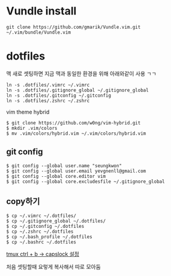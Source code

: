 # Vundle install

```
git clone https://github.com/gmarik/Vundle.vim.git ~/.vim/bundle/Vundle.vim
```
# dotfiles

맥 새로 셋팅하면 지금 맥과 동일한 환경을 위해 아래와같이 사용 ㄱㄱ

```
ln -s .dotfiles/.vimrc ~/.vimrc
ln -s .dotfiles/.gitignore_global ~/.gitignore_global
ln -s .dotfiles/.gitconfig ~/.gitconfig
ln -s .dotfiles/.zshrc ~/.zshrc
```
vim theme hybrid

```
$ git clone https://github.com/w0ng/vim-hybrid.git
$ mkdir .vim/colors
$ mv .vim/colors/hybrid.vim ~/.vim/colors/hybrid.vim
```



## git config
```
$ git config --global user.name "seungkwon"
$ git config --global user.email yevgnenll@gmail.com 
$ git config --global core.editor vim
$ git config --global core.excludesfile ~/.gitignore_global
```

## copy하기

```
$ cp ~/.vimrc ~/.dotfiles/
$ cp ~/.gitignore_global ~/.dotfiles/
$ cp ~/.gitconfig ~/.dotfiles
$ cp ~/.zshrc ~/.dotfiles
$ cp ~/.bash_profile ~/.dotfiles
$ cp ~/.bashrc ~/.dotfiles
```

[tmux ctrl + b -> capslock 설정](https://gist.github.com/burtlo/3788048)

처음 셋팅할때 요렇게 복사해서 따로 모아둠
